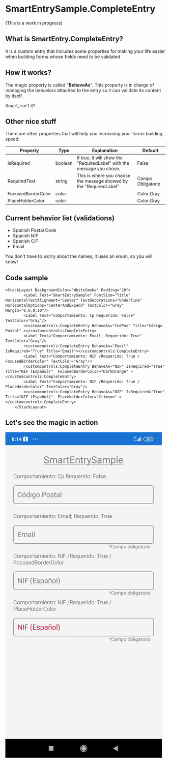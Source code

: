 # SmartEntrySample.CompleteEntry

(This is a work in progress)

## What is SmartEntry.CompleteEntry?

It is a custom entry that includes some properties for making your life easier when building forms whose fields need to be validated.

## How it works?

The magic property is called "<b>BehaveAs</b>". This property is in charge of managing the behaviors attached to the entry so it can validate its content by itself.

Smart, isn't it?

## Other nice stuff

There are other properties that will help you increasing your forms building speed:

Property | Type | Explanation | Default |
-------- | ---- | ----------- | --------|
IsRequired| boolean |If true, it will show the "RequiredLabel" with the message you chose.| False |
RequiredText| string |This is where you choose the message showed by the "RequiredLabel"| Campo Obligatorio |
FocusedBorderColor| color ||  Color.Gray |
PlaceHolderColor| color ||  Color.Gray |

## Current behavior list (validations)

* Spanish Postal Code
* Spanish NIF
* Spanish CIF
* Email

You don't have to worry about the names, it uses an enum, so you will know!

## Code sample

```
<StackLayout BackgroundColor="WhiteSmoke" Padding="20">
        <Label Text="SmartEntrySample" FontSize="Title" HorizontalTextAlignment="Center" TextDecorations="Underline" HorizontalOptions="CenterAndExpand" TextColor="Gray" Margin="0,0,0,10"/>
        <Label Text="Comportamiento: Cp Requerido: False" TextColor="Gray"/>
        <customcontrols:CompleteEntry BehaveAs="CodPos" Title="Código Postal" ></customcontrols:CompleteEntry>
        <Label Text="Comportamiento: Email; Requerido: True" TextColor="Gray"/>
        <customcontrols:CompleteEntry BehaveAs="Email" IsRequired="True" Title="Email"></customcontrols:CompleteEntry>
        <Label Text="Comportamiento: NIF /Requerido: True / FocusedBorderColor" TextColor="Gray"/>
        <customcontrols:CompleteEntry BehaveAs="NIF" IsRequired="True" Title="NIF (Español)"  FocusedBorderColor="DarkOrange" ></customcontrols:CompleteEntry>
        <Label Text="Comportamiento: NIF /Requerido: True / PlaceHolderColor" TextColor="Gray"/>
        <customcontrols:CompleteEntry BehaveAs="NIF" IsRequired="True" Title="NIF (Español)"  PlaceholderColor="Crimson" ></customcontrols:CompleteEntry>
    </StackLayout>
```
## Let's see the magic in action
![me](https://github.com/Jose-Develaw/SmartEntrySample/blob/master/completeentrysample.gif)


